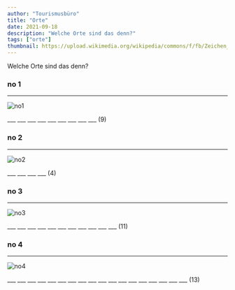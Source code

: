 ```yaml
---
author: "Tourismusbüro"
title: "Orte"
date: 2021-09-18
description: "Welche Orte sind das denn?"
tags: ["orte"]
thumbnail: https://upload.wikimedia.org/wikipedia/commons/f/fb/Zeichen_310_-_Ortstafel_Brombach%2C_Stadt_L%C3%B6rrach%2C_2009.jpg
---
```


Welche Orte sind das denn?

### no 1
---

![no1](https://m.media-amazon.com/images/I/81YC3nzM8WS._AC_SY606_.jpg)

___ ___ ___ ___ ___ ___ ___ ___ ___ (9)

### no 2
---

![no2](https://cdn.hornbach.de/data/shop/D04/001/780/491/730/363/DV_8_7332326_03_4c_RO_20200206111652.jpg)

___ ___ ___ ___ (4)

### no 3
---

![no3](https://www.sossenheimer-wochenblatt.de/wp-content/uploads/2019/05/18Blumenklau-doppel.001.jpeg)

___ ___ ___ ___ ___ ___ ___ ___ ___ ___ ___ (11)

### no 4
---

![no4](/samlaender/Picture.png)

___ ___ ___ ___ ___ ___ ___ ___ ___ ___ ___ ___ ___ ___ ___ ___ ___ ___ (13) 

